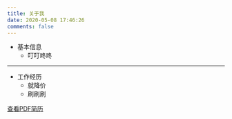```yaml
---
title: 关于我
date: 2020-05-08 17:46:26
comments: false
---
```


- 基本信息
  + 叮叮咚咚
****
- 工作经历
  + 就降价
  + 刷刷刷

[查看PDF简历](https://xuedanhui.github.io/file/cv.pdf)
<!-- 查看简历PDF：{% pdf ./file/cv.pdf %} -->